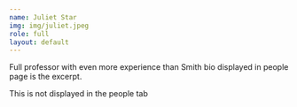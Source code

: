 ```yaml
---
name: Juliet Star
img: img/juliet.jpeg
role: full
layout: default
---
```



Full professor with even more experience than Smith
bio displayed in people page is the excerpt. 


This is not displayed in the people tab 
